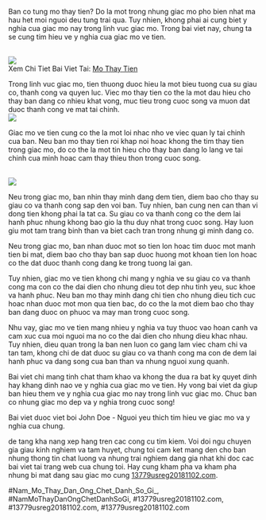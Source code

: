<p>Ban co tung mo thay tien? Do la mot trong nhung giac mo pho bien nhat ma hau het moi nguoi deu tung trai qua. Tuy nhien, khong phai ai cung biet y nghia cua giac mo nay trong linh vuc giac mo. Trong bai viet nay, chung ta se cung tim hieu ve y nghia cua giac mo ve tien.</p><br><img src="http://13779usreg20181102.com/wp-content/uploads/2025/03/tai-xuong-93.jpg"></br>
Xem Chi Tiet Bai Viet Tai: <a href="https://13779usreg20181102.com/mo-thay-tien/">Mo Thay Tien</a><p>Trong linh vuc giac mo, tien thuong duoc hieu la mot bieu tuong cua su giau co, thanh cong va quyen luc. Viec mo thay tien co the la mot dau hieu cho thay ban dang co nhieu khat vong, muc tieu trong cuoc song va muon dat duoc thanh cong ve mat tai chinh.<br><img src="http://13779usreg20181102.com/wp-content/uploads/2025/03/tai-xuong-92.jpg"></br><p>Giac mo ve tien cung co the la mot loi nhac nho ve viec quan ly tai chinh cua ban. Neu ban mo thay tien roi khap noi hoac khong the tim thay tien trong giac mo, do co the la mot tin hieu cho thay ban dang lo lang ve tai chinh cua minh hoac cam thay thieu thon trong cuoc song.</p><br><img src="https://13779usreg20181102.com/wp-content/uploads/2025/03/Logo-13779usreg20181102.com_-800x800.png"></br><p>Neu trong giac mo, ban nhin thay minh dang dem tien, diem bao cho thay su giau co va thanh cong sap den voi ban. Tuy nhien, ban cung nen can than vi dong tien khong phai la tat ca. Su giau co va thanh cong co the dem lai hanh phuc nhung khong bao gio la thu duy nhat trong cuoc song. Hay luon giu mot tam trang binh than va biet cach tran trong nhung gi minh dang co.<p>Neu trong giac mo, ban nhan duoc mot so tien lon hoac tim duoc mot manh tien bi mat, diem bao cho thay ban sap duoc huong mot khoan tien lon hoac co the dat duoc thanh cong dang ke trong tuong lai gan.</p><p>Tuy nhien, giac mo ve tien khong chi mang y nghia ve su giau co va thanh cong ma con co the dai dien cho nhung dieu tot dep nhu tinh yeu, suc khoe va hanh phuc. Neu ban mo thay minh dang chi tien cho nhung dieu tich cuc hoac nhan duoc mot mon qua tien bac, do co the la mot diem bao cho thay ban dang duoc on phuoc va may man trong cuoc song.<p>Nhu vay, giac mo ve tien mang nhieu y nghia va tuy thuoc vao hoan canh va cam xuc cua moi nguoi ma no co the dai dien cho nhung dieu khac nhau. Tuy nhien, dieu quan trong la ban nen luon co gang lam viec cham chi va tan tam, khong chi de dat duoc su giau co va thanh cong ma con de dem lai hanh phuc va dang song cua ban than va nhung nguoi xung quanh.</p><p>Bai viet chi mang tinh chat tham khao va khong the dua ra bat ky quyet dinh hay khang dinh nao ve y nghia cua giac mo ve tien. Hy vong bai viet da giup ban hieu them ve y nghia cua giac mo nay trong linh vuc giac mo. Chuc ban co nhung giac mo dep va y nghia trong cuoc song!</p><div class="footer">Bai viet duoc viet boi John Doe - Nguoi yeu thich tim hieu ve giac mo va y nghia cua chung.</div><p>de tang kha nang xep hang tren cac cong cu tim kiem. Voi doi ngu chuyen gia giau kinh nghiem va tam huyet, chung toi cam ket mang den cho ban nhung thong tin chat luong va nhung trai nghiem dang gia nhat khi doc cac bai viet tai trang web cua chung toi. Hay cung kham pha va kham pha nhung bi mat dang sau giac mo cung <a href="https://13779usreg20181102.com/">13779usreg20181102.com</a>.</p>
#Nam_Mo_Thay_Dan_Ong_Chet_Danh_So_Gi_, #NamMoThayDanOngChetDanhSoGi, #13779usreg20181102.com, #13779usreg20181102.com, #13779usreg20181102.com
